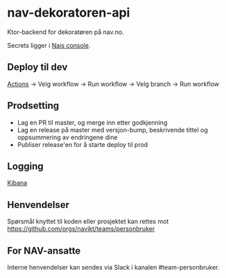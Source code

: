 # nav-dekoratoren-api

Ktor-backend for dekoratøren på nav.no.

Secrets ligger i [Nais console](https://console.nav.cloud.nais.io/team/personbruker/secrets).

## Deploy til dev

[Actions](https://github.com/navikt/nav-dekoratoren-api/actions) -> Velg workflow -> Run workflow -> Velg branch -> Run workflow

## Prodsetting

-   Lag en PR til master, og merge inn etter godkjenning
-   Lag en release på master med versjon-bump, beskrivende tittel og oppsummering av endringene dine
-   Publiser release'en for å starte deploy til prod

## Logging

[Kibana](https://logs.adeo.no/app/r/s/8SJLz)

## Henvendelser

Spørsmål knyttet til koden eller prosjektet kan rettes mot https://github.com/orgs/navikt/teams/personbruker

## For NAV-ansatte

Interne henvendelser kan sendes via Slack i kanalen #team-personbruker.
